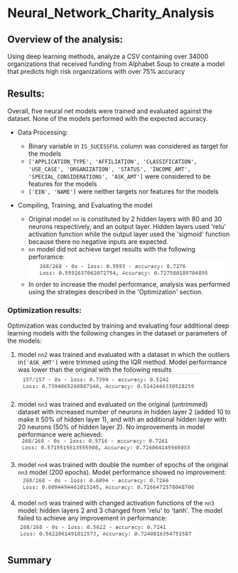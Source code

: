 # Neural_Network_Charity_Analysis

## Overview of the analysis:
Using deep learning methods, analyze a CSV containing over 34000 organizations that received funding from Alphabet Soup to create a model that predicts high risk organizations with over 75% accuracy

## Results:
Overall, five neural net models were trained and evaluated against the dataset. None of the models performed with the expected accuracy.

* Data Processing:
  - Binary variable in `IS_SUCESSFUL` column was considered as target for the models
  - `['APPLICATION_TYPE', 'AFFILIATION', 'CLASSIFICATION', 'USE_CASE', 'ORGANIZATION', 'STATUS', 'INCOME_AMT', 'SPECIAL_CONSIDERATIONS', 'ASK_AMT']` were considered to be features for the models
  - `['EIN', 'NAME']` were neither targets nor features for the models

* Compiling, Training, and Evaluating the model
  - Original model `nn` is constituted by 2 hidden layers with 80 and 30 neurons respectively, and an output layer. Hidden layers used 'relu' activation function while the output layer used the 'sigmoid' function because there no negative inputs are expected.
  - `nn` model did not achieve target results with the following perforamce:
    ![nn_results](images/nn_results.png)
  - In order to increase the model performance, analysis was performed using the strategies described in the 'Optimization' section.

### Optimization results:
Optimization was conducted by training and evaluating four additional deep learning models with the following changes in the dataset or parameters of the models:

1. model `nn2` was trained and evaluated with a dataset in which the outliers in`['ASK_AMT']` were trimmed using the IQR method. Model performance was lower than the original with the following results
  ![nn2_results](images/nn2_results.png)

2. model `nn3` was trained and evaluated on the original (untrimmed) dataset with increased number of neurons in hidden layer 2 (added 10 to make it 50% of hidden layer 1), and with an additional hidden layer with 20 neurons (50% of hidden layer 2). No improvements in model performance were achieved:
  ![nn3_results](images/nn3_results.png)

3. model `nn4` was trained with double the number of epochs of the original `nn3` model (200 epochs). Model performance showed no improvement:
  ![nn4_results](images/nn4_results.png)

4. model `nn5` was trained with changed activation functions of the `nn3` model: hidden layers 2 and 3 changed from 'relu' to 'tanh'. The model failed to achieve any improvement in performance:
  ![nn5_results](images/nn5_results.png)


## Summary
